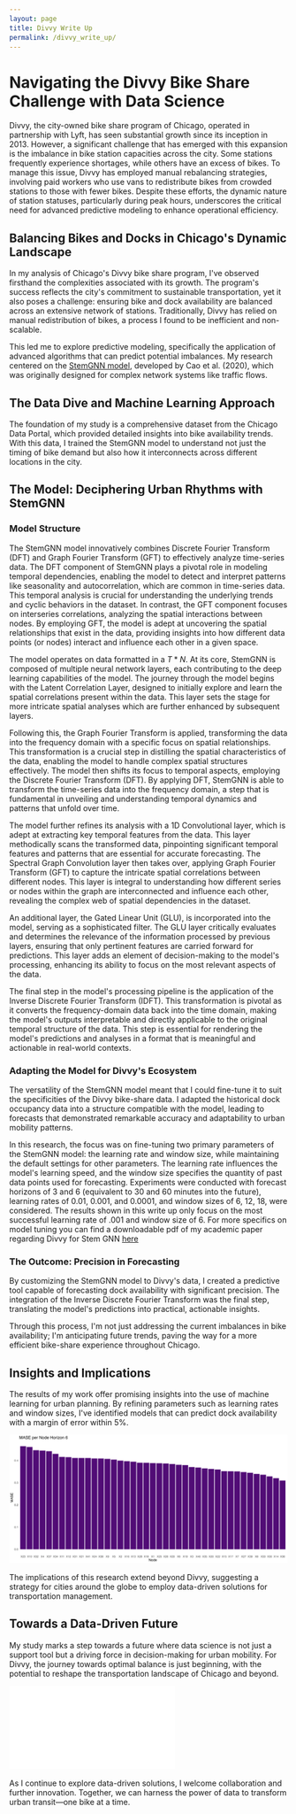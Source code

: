 ```yaml
---
layout: page
title: Divvy Write Up
permalink: /divvy_write_up/
---
```


# Navigating the Divvy Bike Share Challenge with Data Science

Divvy, the city-owned bike share program of Chicago, operated in partnership with Lyft, has seen substantial growth since its inception in 2013. However, a significant challenge that has emerged with this expansion is the imbalance in bike station capacities across the city. Some stations frequently experience shortages, while others have an excess of bikes. To manage this issue, Divvy has employed manual rebalancing strategies, involving paid workers who use vans to redistribute bikes from crowded stations to those with fewer bikes. Despite these efforts, the dynamic nature of station statuses, particularly during peak hours, underscores the critical need for advanced predictive modeling to enhance operational efficiency.

## Balancing Bikes and Docks in Chicago's Dynamic Landscape

In my analysis of Chicago's Divvy bike share program, I've observed firsthand the complexities associated with its growth. The program's success reflects the city's commitment to sustainable transportation, yet it also poses a challenge: ensuring bike and dock availability are balanced across an extensive network of stations. Traditionally, Divvy has relied on manual redistribution of bikes, a process I found to be inefficient and non-scalable.

This led me to explore predictive modeling, specifically the application of advanced algorithms that can predict potential imbalances. My research centered on the [StemGNN model](https://arxiv.org/abs/2103.07719), developed by Cao et al. (2020), which was originally designed for complex network systems like traffic flows.


## The Data Dive and Machine Learning Approach

The foundation of my study is a comprehensive dataset from the Chicago Data Portal, which provided detailed insights into bike availability trends. With this data, I trained the StemGNN model to understand not just the timing of bike demand but also how it interconnects across different locations in the city.

## The Model: Deciphering Urban Rhythms with StemGNN

### Model Structure
The StemGNN model innovatively combines Discrete Fourier Transform (DFT) and Graph Fourier Transform (GFT) to effectively analyze time-series data. The DFT component of StemGNN plays a pivotal role in modeling temporal dependencies, enabling the model to detect and interpret patterns like seasonality and autocorrelation, which are common in time-series data. This temporal analysis is crucial for understanding the underlying trends and cyclic behaviors in the dataset. In contrast, the GFT component focuses on interseries correlations, analyzing the spatial interactions between nodes. By employing GFT, the model is adept at uncovering the spatial relationships that exist in the data, providing insights into how different data points (or nodes) interact and influence each other in a given space.

The model operates on data formatted in a $T * N$. At its core, StemGNN is composed of multiple neural network layers, each contributing to the deep learning capabilities of the model. The journey through the model begins with the Latent Correlation Layer, designed to initially explore and learn the spatial correlations present within the data. This layer sets the stage for more intricate spatial analyses which are further enhanced by subsequent layers. 

Following this, the Graph Fourier Transform is applied, transforming the data into the frequency domain with a specific focus on spatial relationships. This transformation is a crucial step in distilling the spatial characteristics of the data, enabling the model to handle complex spatial structures effectively. The model then shifts its focus to temporal aspects, employing the Discrete Fourier Transform (DFT). By applying DFT, StemGNN is able to transform the time-series data into the frequency domain, a step that is fundamental in unveiling and understanding temporal dynamics and patterns that unfold over time.

The model further refines its analysis with a 1D Convolutional layer, which is adept at extracting key temporal features from the data. This layer methodically scans the transformed data, pinpointing significant temporal features and patterns that are essential for accurate forecasting. The Spectral Graph Convolution layer then takes over, applying Graph Fourier Transform (GFT) to capture the intricate spatial correlations between different nodes. This layer is integral to understanding how different series or nodes within the graph are interconnected and influence each other, revealing the complex web of spatial dependencies in the dataset.

An additional layer, the Gated Linear Unit (GLU), is incorporated into the model, serving as a sophisticated filter. The GLU layer critically evaluates and determines the relevance of the information processed by previous layers, ensuring that only pertinent features are carried forward for predictions. This layer adds an element of decision-making to the model's processing, enhancing its ability to focus on the most relevant aspects of the data.

The final step in the model's processing pipeline is the application of the Inverse Discrete Fourier Transform (IDFT). This transformation is pivotal as it converts the frequency-domain data back into the time domain, making the model's outputs interpretable and directly applicable to the original temporal structure of the data. This step is essential for rendering the model's predictions and analyses in a format that is meaningful and actionable in real-world contexts.


### Adapting the Model for Divvy's Ecosystem

The versatility of the StemGNN model meant that I could fine-tune it to suit the specificities of the Divvy bike-share data. I adapted the historical dock occupancy data into a structure compatible with the model, leading to forecasts that demonstrated remarkable accuracy and adaptability to urban mobility patterns.

In this research, the focus was on fine-tuning two primary parameters of the StemGNN model: the learning rate and window size, while maintaining the default settings for other parameters. The learning rate influences the model's learning speed, and the window size specifies the quantity of past data points used for forecasting. Experiments were conducted with forecast horizons of 3 and 6 (equivalent to 30 and 60 minutes into the future), learning rates of 0.01, 0.001, and 0.0001, and window sizes of 6, 12, 18, were considered. The results shown in this write up only focus on the most successful learning rate of .001 and window size of 6. For more specifics on model tuning you can find a downloadable pdf of my academic paper regarding Divvy for Stem GNN [here](https://github.com/noahba65/stemGNN_divvy/blob/capstone/Assignments/final-paper/final_paper.pdf) 

### The Outcome: Precision in Forecasting

By customizing the StemGNN model to Divvy's data, I created a predictive tool capable of forecasting dock availability with significant precision. The integration of the Inverse Discrete Fourier Transform was the final step, translating the model's predictions into practical, actionable insights.

Through this process, I'm not just addressing the current imbalances in bike availability; I'm anticipating future trends, paving the way for a more efficient bike-share experience throughout Chicago.

## Insights and Implications

The results of my work offer promising insights into the use of machine learning for urban planning. By refining parameters such as learning rates and window sizes, I've identified models that can predict dock availability with a margin of error within 5%.

![MASE and RMSE per Node](/images/mase_per_node.png)

The implications of this research extend beyond Divvy, suggesting a strategy for cities around the globe to employ data-driven solutions for transportation management.

## Towards a Data-Driven Future

My study marks a step towards a future where data science is not just a support tool but a driving force in decision-making for urban mobility. For Divvy, the journey towards optimal balance is just beginning, with the potential to reshape the transportation landscape of Chicago and beyond.

![Metrics Table Overview](/images/metrics_table.pdf)

As I continue to explore data-driven solutions, I welcome collaboration and further innovation. Together, we can harness the power of data to transform urban transit—one bike at a time.

